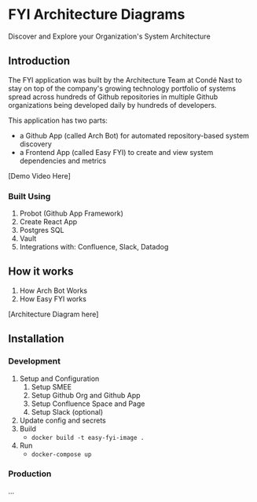 # FYI Architecture Diagrams

Discover and Explore your Organization's System Architecture

## Introduction

The FYI application was built by the Architecture Team at Condé Nast to stay on top of the company's growing technology portfolio of systems spread across hundreds of Github repositories in multiple Github organizations being developed daily by hundreds of developers.

This application has two parts:

  - a Github App (called Arch Bot) for automated repository-based system discovery
  - a Frontend App (called Easy FYI) to create and view system dependencies and metrics

[Demo Video Here]

### Built Using

  1. Probot (Github App Framework)
  2. Create React App
  3. Postgres SQL
  4. Vault
  5. Integrations with: Confluence, Slack, Datadog


## How it works

  1. How Arch Bot Works
  2. How Easy FYI works

[Architecture Diagram here]

## Installation

### Development

  1. Setup and Configuration
      1. Setup SMEE
      2. Setup Github Org and Github App
      3. Setup Confluence Space and Page
      4. Setup Slack (optional)
  2. Update config and secrets
  3. Build
      - `docker build -t easy-fyi-image .`
  4. Run
      - `docker-compose up`

### Production
...

